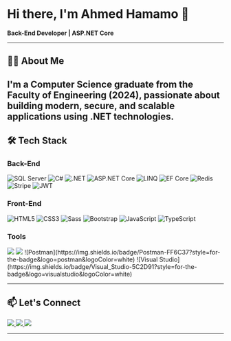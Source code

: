 

<!--
**7amamo/7amamo** is a ✨ _special_ ✨ repository because its `README.md` (this file) appears on your GitHub profile.



- 🔭 I’m currently working on Back-end Using ASP.Net
- 🌱 I’m currently learning React.js
- 📫 How to reach me: ahmedhamamo095@gmail.com
-->


# Hi there, I'm Ahmed Hamamo 👋

**Back-End Developer | ASP.NET Core**

---

## 🧑‍💻 About Me

I'm a Computer Science graduate from the Faculty of Engineering (2024), passionate about building modern, secure, and scalable applications using .NET technologies.
---

## 🛠 Tech Stack

### Back-End  
![SQL Server](https://img.shields.io/badge/SQL%20Server-CC2927?style=for-the-badge&logo=microsoftsqlserver&logoColor=white)
![C#](https://img.shields.io/badge/C%23-%23239120.svg?style=for-the-badge&logo=c-sharp&logoColor=white)
![.NET](https://img.shields.io/badge/.NET-512BD4?style=for-the-badge&logo=dotnet&logoColor=white)
![ASP.NET Core](https://img.shields.io/badge/ASP.NET_Core-5C2D91?style=for-the-badge&logo=dotnet&logoColor=white)
![LINQ](https://img.shields.io/badge/LINQ-%2332CD32.svg?style=for-the-badge&logo=.net&logoColor=white)
![EF Core](https://img.shields.io/badge/Entity%20Framework%20Core-68217A?style=for-the-badge)
![Redis](https://img.shields.io/badge/Redis-DC382D?style=for-the-badge&logo=redis&logoColor=white)
![Stripe](https://img.shields.io/badge/Stripe-008CDD?style=for-the-badge&logo=stripe&logoColor=white)
![JWT](https://img.shields.io/badge/JWT-000000?style=for-the-badge&logo=jsonwebtokens&logoColor=white)

### Front-End  
![HTML5](https://img.shields.io/badge/HTML5-E34F26?style=for-the-badge&logo=html5&logoColor=white)
![CSS3](https://img.shields.io/badge/CSS3-1572B6?style=for-the-badge&logo=css3&logoColor=white)
![Sass](https://img.shields.io/badge/Sass-CC6699?style=for-the-badge&logo=sass&logoColor=white)
![Bootstrap](https://img.shields.io/badge/Bootstrap-7952B3?style=for-the-badge&logo=bootstrap&logoColor=white)
![JavaScript](https://img.shields.io/badge/JavaScript-F7DF1E?style=for-the-badge&logo=javascript&logoColor=black)
![TypeScript](https://img.shields.io/badge/TypeScript-3178C6.svg?style=for-the-badge&logo=typescript&logoColor=white)



### Tools
<img src="https://img.shields.io/badge/Git-F05032?style=for-the-badge&logo=git&logoColor=white"/>  
<img src="https://img.shields.io/badge/GitHub-181717?style=for-the-badge&logo=github&logoColor=white"/>
![Postman](https://img.shields.io/badge/Postman-FF6C37?style=for-the-badge&logo=postman&logoColor=white)
![Visual Studio](https://img.shields.io/badge/Visual_Studio-5C2D91?style=for-the-badge&logo=visualstudio&logoColor=white)

---


## 📫 Let's Connect

<a href="https://www.linkedin.com/in/ahmed-hamamo-76941b243/" target="_blank">
  <img src="https://img.shields.io/badge/LinkedIn-0077B5?style=for-the-badge&logo=linkedin&logoColor=white"/>
</a>
<a href="ahmedhamamo095@gmail.com">
  <img src="https://img.shields.io/badge/Email-D14836?style=for-the-badge&logo=gmail&logoColor=white"/>
</a>
<a href="https://github.com/7amamo">
  <img src="https://img.shields.io/badge/GitHub-100000?style=for-the-badge&logo=github&logoColor=white"/>
</a>



---


